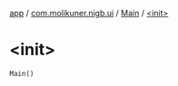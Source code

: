 [app](../../index.md) / [com.molikuner.nigb.ui](../index.md) / [Main](index.md) / [&lt;init&gt;](./-init-.md)

# &lt;init&gt;

`Main()`